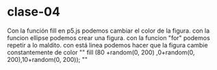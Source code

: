 # clase-04

Con la función fill en p5.js podemos cambiar el color de la figura. con la funcion ellipse podemos crear una figura. con la funcion "for" podemos repetir a lo maldito.
con está linea podemos hacer que la figura cambie constantemente de color "" fill (80 +random(0, 200) ,0+random(0, 200),10+random(0, 200)); ""
